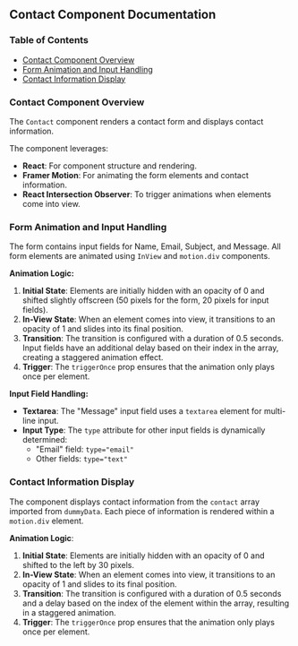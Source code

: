 ## Contact Component Documentation

### Table of Contents

- [Contact Component Overview](#contact-component-overview)
- [Form Animation and Input Handling](#form-animation-and-input-handling)
- [Contact Information Display](#contact-information-display)

### Contact Component Overview

The `Contact` component renders a contact form and displays contact information. 

The component leverages:

- **React**: For component structure and rendering.
- **Framer Motion**: For animating the form elements and contact information.
- **React Intersection Observer**: To trigger animations when elements come into view.

### Form Animation and Input Handling

The form contains input fields for Name, Email, Subject, and Message.  All form elements are animated using `InView` and `motion.div` components. 

**Animation Logic:**

1. **Initial State**: Elements are initially hidden with an opacity of 0 and shifted slightly offscreen (50 pixels for the form, 20 pixels for input fields).
2. **In-View State**: When an element comes into view, it transitions to an opacity of 1 and slides into its final position.
3. **Transition**:  The transition is configured with a duration of 0.5 seconds. Input fields have an additional delay based on their index in the array, creating a staggered animation effect.
4. **Trigger**: The `triggerOnce` prop ensures that the animation only plays once per element. 

**Input Field Handling:**

- **Textarea**: The "Message" input field uses a `textarea` element for multi-line input.
- **Input Type**:  The `type` attribute for other input fields is dynamically determined:
    - "Email" field: `type="email"`
    - Other fields: `type="text"`

### Contact Information Display

The component displays contact information from the `contact` array imported from `dummyData`. Each piece of information is rendered within a `motion.div` element. 

**Animation Logic**:

1. **Initial State**: Elements are initially hidden with an opacity of 0 and shifted to the left by 30 pixels.
2. **In-View State**: When an element comes into view, it transitions to an opacity of 1 and slides to its final position.
3. **Transition**: The transition is configured with a duration of 0.5 seconds and a delay based on the index of the element within the array, resulting in a staggered animation.
4. **Trigger**: The `triggerOnce` prop ensures that the animation only plays once per element. 
